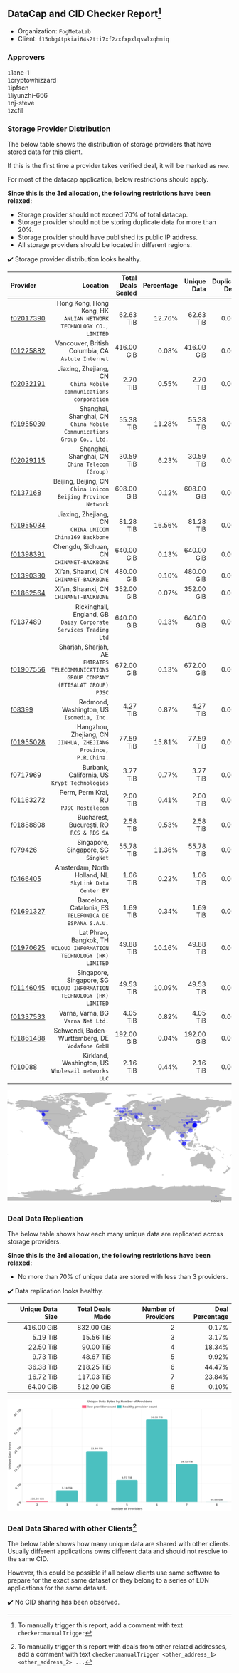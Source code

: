 ## DataCap and CID Checker Report[^1]
 - Organization: `FogMetaLab`
 - Client: `f15obg4tpkiai64s2tti7xf2zxfxpxlqswlxqhmiq`
### Approvers
`1`1ane-1<br/>`1`cryptowhizzard<br/>`1`ipfscn<br/>`1`liyunzhi-666<br/>`1`nj-steve<br/>`1`zcfil


### Storage Provider Distribution
The below table shows the distribution of storage providers that have stored data for this client.

If this is the first time a provider takes verified deal, it will be marked as `new`.

For most of the datacap application, below restrictions should apply.

**Since this is the 3rd allocation, the following restrictions have been relaxed:**
 - Storage provider should not exceed 70% of total datacap.
 - Storage provider should not be storing duplicate data for more than 20%.
 - Storage provider should have published its public IP address.
 - All storage providers should be located in different regions.

✔️ Storage provider distribution looks healthy.

| Provider                                              |                                                                                   Location | Total Deals Sealed | Percentage | Unique Data | Duplicate Deals |
| :---------------------------------------------------- | -----------------------------------------------------------------------------------------: | -----------------: | ---------: | ----------: | --------------: |
| [f02017390](https://filfox.info/en/address/f02017390) |                      Hong Kong, Hong Kong, HK<br/>`ANLIAN NETWORK TECHNOLOGY CO., LIMITED` |          62.63 TiB |     12.76% |   62.63 TiB |           0.00% |
| [f01225882](https://filfox.info/en/address/f01225882) |                                      Vancouver, British Columbia, CA<br/>`Astute Internet` |         416.00 GiB |      0.08% |  416.00 GiB |           0.00% |
| [f02032191](https://filfox.info/en/address/f02032191) |                        Jiaxing, Zhejiang, CN<br/>`China Mobile communications corporation` |           2.70 TiB |      0.55% |    2.70 TiB |           0.00% |
| [f01955030](https://filfox.info/en/address/f01955030) |                   Shanghai, Shanghai, CN<br/>`China Mobile Communications Group Co., Ltd.` |          55.38 TiB |     11.28% |   55.38 TiB |           0.00% |
| [f02029115](https://filfox.info/en/address/f02029115) |                                         Shanghai, Shanghai, CN<br/>`China Telecom (Group)` |          30.59 TiB |      6.23% |   30.59 TiB |           0.00% |
| [f0137168](https://filfox.info/en/address/f0137168)   |                           Beijing, Beijing, CN<br/>`China Unicom Beijing Province Network` |         608.00 GiB |      0.12% |  608.00 GiB |           0.00% |
| [f01955034](https://filfox.info/en/address/f01955034) |                                 Jiaxing, Zhejiang, CN<br/>`CHINA UNICOM China169 Backbone` |          81.28 TiB |     16.56% |   81.28 TiB |           0.00% |
| [f01398391](https://filfox.info/en/address/f01398391) |                                               Chengdu, Sichuan, CN<br/>`CHINANET-BACKBONE` |         640.00 GiB |      0.13% |  640.00 GiB |           0.00% |
| [f01390330](https://filfox.info/en/address/f01390330) |                                                 Xi’an, Shaanxi, CN<br/>`CHINANET-BACKBONE` |         480.00 GiB |      0.10% |  480.00 GiB |           0.00% |
| [f01862564](https://filfox.info/en/address/f01862564) |                                                 Xi’an, Shaanxi, CN<br/>`CHINANET-BACKBONE` |         352.00 GiB |      0.07% |  352.00 GiB |           0.00% |
| [f0137489](https://filfox.info/en/address/f0137489)   |                        Rickinghall, England, GB<br/>`Daisy Corporate Services Trading Ltd` |         640.00 GiB |      0.13% |  640.00 GiB |           0.00% |
| [f01907556](https://filfox.info/en/address/f01907556) | Sharjah, Sharjah, AE<br/>`EMIRATES TELECOMMUNICATIONS GROUP COMPANY (ETISALAT GROUP) PJSC` |         672.00 GiB |      0.13% |  672.00 GiB |           0.00% |
| [f08399](https://filfox.info/en/address/f08399)       |                                               Redmond, Washington, US<br/>`Isomedia, Inc.` |           4.27 TiB |      0.87% |    4.27 TiB |           0.00% |
| [f01955028](https://filfox.info/en/address/f01955028) |                         Hangzhou, Zhejiang, CN<br/>`JINHUA, ZHEJIANG Province, P.R.China.` |          77.59 TiB |     15.81% |   77.59 TiB |           0.00% |
| [f0717969](https://filfox.info/en/address/f0717969)   |                                           Burbank, California, US<br/>`Krypt Technologies` |           3.77 TiB |      0.77% |    3.77 TiB |           0.00% |
| [f01163272](https://filfox.info/en/address/f01163272) |                                                  Perm, Perm Krai, RU<br/>`PJSC Rostelecom` |           2.00 TiB |      0.41% |    2.00 TiB |           0.00% |
| [f01888808](https://filfox.info/en/address/f01888808) |                                                Bucharest, București, RO<br/>`RCS & RDS SA` |           2.58 TiB |      0.53% |    2.58 TiB |           0.00% |
| [f079426](https://filfox.info/en/address/f079426)     |                                                     Singapore, Singapore, SG<br/>`SingNet` |          55.78 TiB |     11.36% |   55.78 TiB |           0.00% |
| [f0466405](https://filfox.info/en/address/f0466405)   |                                  Amsterdam, North Holland, NL<br/>`SkyLink Data Center BV` |           1.06 TiB |      0.22% |    1.06 TiB |           0.00% |
| [f01691327](https://filfox.info/en/address/f01691327) |                                 Barcelona, Catalonia, ES<br/>`TELEFONICA DE ESPANA S.A.U.` |           1.69 TiB |      0.34% |    1.69 TiB |           0.00% |
| [f01970625](https://filfox.info/en/address/f01970625) |                    Lat Phrao, Bangkok, TH<br/>`UCLOUD INFORMATION TECHNOLOGY (HK) LIMITED` |          49.88 TiB |     10.16% |   49.88 TiB |           0.00% |
| [f01146045](https://filfox.info/en/address/f01146045) |                  Singapore, Singapore, SG<br/>`UCLOUD INFORMATION TECHNOLOGY (HK) LIMITED` |          49.53 TiB |     10.09% |   49.53 TiB |           0.00% |
| [f01337533](https://filfox.info/en/address/f01337533) |                                                      Varna, Varna, BG<br/>`Varna Net Ltd.` |           4.05 TiB |      0.82% |    4.05 TiB |           0.00% |
| [f01861488](https://filfox.info/en/address/f01861488) |                                        Schwendi, Baden-Wurttemberg, DE<br/>`Vodafone GmbH` |         192.00 GiB |      0.04% |  192.00 GiB |           0.00% |
| [f010088](https://filfox.info/en/address/f010088)     |                                      Kirkland, Washington, US<br/>`Wholesail networks LLC` |           2.16 TiB |      0.44% |    2.16 TiB |           0.00% |

<img src="https://raw.githubusercontent.com/data-preservation-programs/filplus-checker-assets/main/filecoin-project/filecoin-plus-large-datasets/issues/1619/1711032385988.png"/>

### Deal Data Replication
The below table shows how each many unique data are replicated across storage providers.


**Since this is the 3rd allocation, the following restrictions have been relaxed:**
- No more than 70% of unique data are stored with less than 3 providers.

✔️ Data replication looks healthy.

| Unique Data Size | Total Deals Made | Number of Providers | Deal Percentage |
| ---------------: | ---------------: | ------------------: | --------------: |
|       416.00 GiB |       832.00 GiB |                   2 |           0.17% |
|         5.19 TiB |        15.56 TiB |                   3 |           3.17% |
|        22.50 TiB |        90.00 TiB |                   4 |          18.34% |
|         9.73 TiB |        48.67 TiB |                   5 |           9.92% |
|        36.38 TiB |       218.25 TiB |                   6 |          44.47% |
|        16.72 TiB |       117.03 TiB |                   7 |          23.84% |
|        64.00 GiB |       512.00 GiB |                   8 |           0.10% |

<img src="https://raw.githubusercontent.com/data-preservation-programs/filplus-checker-assets/main/filecoin-project/filecoin-plus-large-datasets/issues/1619/1711032386707.png"/>

### Deal Data Shared with other Clients[^3]
The below table shows how many unique data are shared with other clients.
Usually different applications owns different data and should not resolve to the same CID.

However, this could be possible if all below clients use same software to prepare for the exact same dataset or they belong to a series of LDN applications for the same dataset.

✔️ No CID sharing has been observed.

[^1]: To manually trigger this report, add a comment with text `checker:manualTrigger`

[^2]: Deals from those addresses are combined into this report as they are specified with `checker:manualTrigger`

[^3]: To manually trigger this report with deals from other related addresses, add a comment with text `checker:manualTrigger <other_address_1> <other_address_2> ...`
